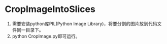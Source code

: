 ﻿CropImageIntoSlices
===================

1. 需要安装python库PIL(Python Image Library)，将要分割的图片放到代码文件同一目录下。
2. python CropImage.py即可运行。